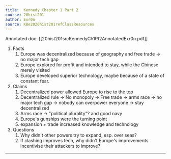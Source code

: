 ```yaml
---
title:  Kennedy Chapter 1 Part 2
course: 20hist201
author: Exr0n
source: KBe2020hist201refClassResources
---
```


Annotated doc: [[20hist201srcKennedyCh1Pt2AnnotatedExr0n.pdf]]

1. Facts
	1. Europe was decentralized because of geography and free trade -> no major tech gap
	2. Europe explored for profit and intended to stay, while the Chinese merely visited
	3. Europe developed superior technology, maybe because of a state of constant fear.
2. Claims
	1. Decentralized power allowed Europe to rise to the top
	2. Decentralized rule -> No monopoly -> Free trade -> arms race -> no major tech gap -> nobody can overpower everyone -> stay decentralized
	3. Arms race -> "political plurality"? and good navy
	4. Europe's gunships were the turning point
	5. expansion + trade increased knowledge and technology
3. Questions
	1. Why didn't other powers try to expand, esp. over seas?
	2. If clashing improves tech, why didn't Europe's improvements incentivise their attackers to improve?

---